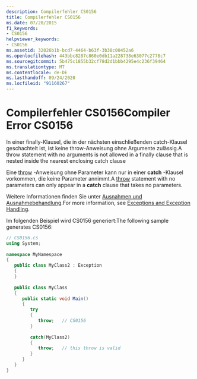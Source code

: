 ```yaml
---
description: Compilerfehler CS0156
title: Compilerfehler CS0156
ms.date: 07/20/2015
f1_keywords:
- CS0156
helpviewer_keywords:
- CS0156
ms.assetid: 32026b1b-bcd7-4464-b63f-3b38c00452a6
ms.openlocfilehash: 443bbc8287c860e0db11a228738e63077c2778c7
ms.sourcegitcommit: 5b475c1855b32cf78d2d1bbb4295e4c236f39464
ms.translationtype: MT
ms.contentlocale: de-DE
ms.lasthandoff: 09/24/2020
ms.locfileid: "91160267"
---
```

# <a name="compiler-error-cs0156"></a><span data-ttu-id="13096-103">Compilerfehler CS0156</span><span class="sxs-lookup"><span data-stu-id="13096-103">Compiler Error CS0156</span></span>

<span data-ttu-id="13096-104">In einer finally-Klausel, die in der nächsten einschließenden catch-Klausel geschachtelt ist, ist keine throw-Anweisung ohne Argumente zulässig.</span><span class="sxs-lookup"><span data-stu-id="13096-104">A throw statement with no arguments is not allowed in a finally clause that is nested inside the nearest enclosing catch clause</span></span>  
  
 <span data-ttu-id="13096-105">Eine [throw](../language-reference/keywords/throw.md) -Anweisung ohne Parameter kann nur in einer **catch** -Klausel vorkommen, die keine Parameter annimmt.</span><span class="sxs-lookup"><span data-stu-id="13096-105">A [throw](../language-reference/keywords/throw.md) statement with no parameters can only appear in a **catch** clause that takes no parameters.</span></span>  
  
 <span data-ttu-id="13096-106">Weitere Informationen finden Sie unter [Ausnahmen und Ausnahmebehandlung](../programming-guide/exceptions/index.md).</span><span class="sxs-lookup"><span data-stu-id="13096-106">For more information, see [Exceptions and Exception Handling](../programming-guide/exceptions/index.md).</span></span>  
  
 <span data-ttu-id="13096-107">Im folgenden Beispiel wird CS0156 generiert:</span><span class="sxs-lookup"><span data-stu-id="13096-107">The following sample generates CS0156:</span></span>  
  
```csharp  
// CS0156.cs  
using System;  
  
namespace MyNamespace  
{  
   public class MyClass2 : Exception  
   {  
   }  
  
   public class MyClass  
   {  
      public static void Main()  
      {  
         try  
         {  
            throw;   // CS0156  
         }  
  
         catch(MyClass2)  
         {  
            throw;   // this throw is valid  
         }  
      }  
   }  
}  
```
